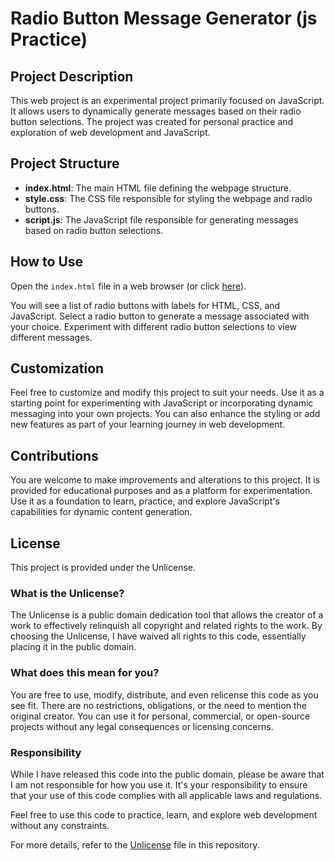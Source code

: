 # Radio Button Message Generator (js Practice)

## Project Description
This web project is an experimental project primarily focused on JavaScript. It allows users to dynamically generate messages based on their radio button selections. The project was created for personal practice and exploration of web development and JavaScript.

## Project Structure
- **index.html**: The main HTML file defining the webpage structure.
- **style.css**: The CSS file responsible for styling the webpage and radio buttons.
- **script.js**: The JavaScript file responsible for generating messages based on radio button selections.

## How to Use
Open the `index.html` file in a web browser (or click [here](https://sarafreitas02.github.io/RadioBtnMsgGen.js-practice/)).

You will see a list of radio buttons with labels for HTML, CSS, and JavaScript. Select a radio button to generate a message associated with your choice. Experiment with different radio button selections to view different messages.

## Customization
Feel free to customize and modify this project to suit your needs. Use it as a starting point for experimenting with JavaScript or incorporating dynamic messaging into your own projects. You can also enhance the styling or add new features as part of your learning journey in web development.

## Contributions
You are welcome to make improvements and alterations to this project. It is provided for educational purposes and as a platform for experimentation. Use it as a foundation to learn, practice, and explore JavaScript's capabilities for dynamic content generation.

## License

This project is provided under the Unlicense.

### What is the Unlicense?

The Unlicense is a public domain dedication tool that allows the creator of a work to effectively relinquish all copyright and related rights to the work. By choosing the Unlicense, I have waived all rights to this code, essentially placing it in the public domain.

### What does this mean for you?

You are free to use, modify, distribute, and even relicense this code as you see fit. There are no restrictions, obligations, or the need to mention the original creator. You can use it for personal, commercial, or open-source projects without any legal consequences or licensing concerns.

### Responsibility

While I have released this code into the public domain, please be aware that I am not responsible for how you use it. It's your responsibility to ensure that your use of this code complies with all applicable laws and regulations.

Feel free to use this code to practice, learn, and explore web development without any constraints.

For more details, refer to the [Unlicense](https://github.com/SaraFreitas02/RadioBtnMsgGen.js-practice/blob/main/LICENSE) file in this repository.
